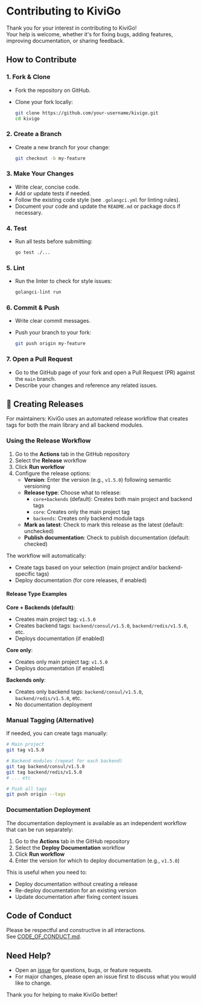 # Contributing to KiviGo

Thank you for your interest in contributing to KiviGo!  
Your help is welcome, whether it's for fixing bugs, adding features, improving documentation, or sharing feedback.

## How to Contribute

### 1. Fork & Clone

- Fork the repository on GitHub.
- Clone your fork locally:

  ```sh
  git clone https://github.com/your-username/kivigo.git
  cd kivigo
  ```

### 2. Create a Branch

- Create a new branch for your change:

  ```sh
  git checkout -b my-feature
  ```

### 3. Make Your Changes

- Write clear, concise code.
- Add or update tests if needed.
- Follow the existing code style (see `.golangci.yml` for linting rules).
- Document your code and update the `README.md` or package docs if necessary.

### 4. Test

- Run all tests before submitting:

  ```sh
  go test ./...
  ```

### 5. Lint

- Run the linter to check for style issues:

  ```sh
  golangci-lint run
  ```

### 6. Commit & Push

- Write clear commit messages.
- Push your branch to your fork:

  ```sh
  git push origin my-feature
  ```

### 7. Open a Pull Request

- Go to the GitHub page of your fork and open a Pull Request (PR) against the `main` branch.
- Describe your changes and reference any related issues.

## 🚀 Creating Releases

For maintainers: KiviGo uses an automated release workflow that creates tags for both the main library and all backend modules.

### Using the Release Workflow

1. Go to the **Actions** tab in the GitHub repository
2. Select the **Release** workflow
3. Click **Run workflow**
4. Configure the release options:
   - **Version**: Enter the version (e.g., `v1.5.0`) following semantic versioning
   - **Release type**: Choose what to release:
     - `core+backends` (default): Creates both main project and backend tags
     - `core`: Creates only the main project tag
     - `backends`: Creates only backend module tags
   - **Mark as latest**: Check to mark this release as the latest (default: unchecked)
   - **Publish documentation**: Check to publish documentation (default: checked)

The workflow will automatically:

- Create tags based on your selection (main project and/or backend-specific tags)
- Deploy documentation (for core releases, if enabled)

#### Release Type Examples

**Core + Backends (default)**:

- Creates main project tag: `v1.5.0`
- Creates backend tags: `backend/consul/v1.5.0`, `backend/redis/v1.5.0`, etc.
- Deploys documentation (if enabled)

**Core only**:

- Creates only main project tag: `v1.5.0`
- Deploys documentation (if enabled)

**Backends only**:

- Creates only backend tags: `backend/consul/v1.5.0`, `backend/redis/v1.5.0`, etc.
- No documentation deployment

### Manual Tagging (Alternative)

If needed, you can create tags manually:

```sh
# Main project
git tag v1.5.0

# Backend modules (repeat for each backend)
git tag backend/consul/v1.5.0
git tag backend/redis/v1.5.0
# ... etc

# Push all tags
git push origin --tags
```

### Documentation Deployment

The documentation deployment is available as an independent workflow that can be run separately:

1. Go to the **Actions** tab in the GitHub repository
2. Select the **Deploy Documentation** workflow
3. Click **Run workflow**
4. Enter the version for which to deploy documentation (e.g., `v1.5.0`)

This is useful when you need to:

- Deploy documentation without creating a release
- Re-deploy documentation for an existing version
- Update documentation after fixing content issues

## Code of Conduct

Please be respectful and constructive in all interactions.  
See [CODE_OF_CONDUCT.md](CODE_OF_CONDUCT.md).

## Need Help?

- Open an [issue](https://github.com/kivigo/kivigo/issues) for questions, bugs, or feature requests.
- For major changes, please open an issue first to discuss what you would like to change.

Thank you for helping to make KiviGo better!
